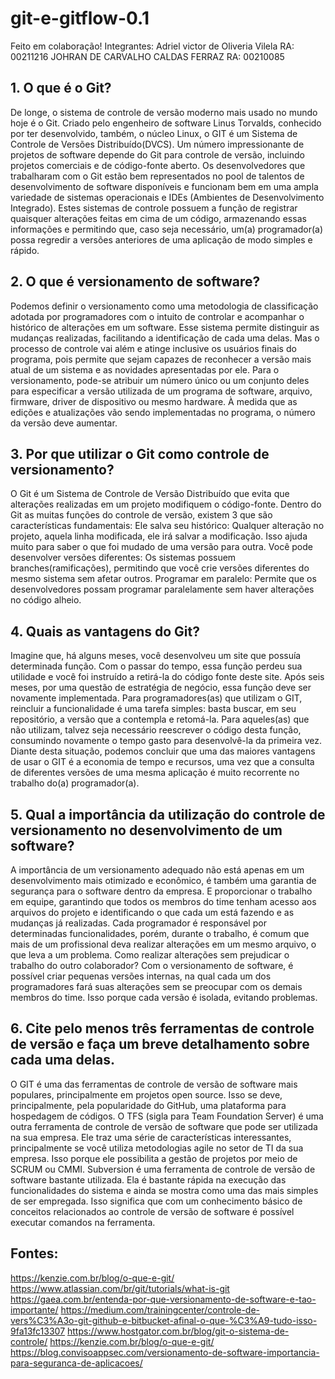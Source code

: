 # git-e-gitflow-0.1

Feito em colaboração!
Integrantes:    Adriel victor de Oliveria Vilela    RA: 00211216
            JOHRAN DE CARVALHO CALDAS FERRAZ    RA: 00210085

## 1. O que é o Git?
De longe, o sistema de controle de versão moderno mais usado no mundo hoje é o Git. Criado pelo engenheiro de software Linus Torvalds, conhecido por ter desenvolvido, também, o núcleo Linux, o GIT é um Sistema de Controle de Versões Distribuído(DVCS). Um número impressionante de projetos de software depende do Git para controle de versão, incluindo projetos comerciais e de código-fonte aberto. Os desenvolvedores que trabalharam com o Git estão bem representados no pool de talentos de desenvolvimento de software disponíveis e funcionam bem em uma ampla variedade de sistemas operacionais e IDEs (Ambientes de Desenvolvimento Integrado). Estes sistemas de controle possuem a função de registrar quaisquer alterações feitas em cima de um código, armazenando essas informações e permitindo que, caso seja necessário, um(a) programador(a) possa regredir a versões anteriores de uma aplicação de modo simples e rápido.

## 2. O que é versionamento de software?
Podemos definir o versionamento como uma metodologia de classificação adotada por programadores com o intuito de controlar e acompanhar o histórico de alterações em um software. Esse sistema permite distinguir as mudanças realizadas, facilitando a identificação de cada uma delas. Mas o processo de controle vai além e atinge inclusive os usuários finais do programa, pois permite que sejam capazes de reconhecer a versão mais atual de um sistema e as novidades apresentadas por ele. Para o versionamento, pode-se atribuir um número único ou um conjunto deles para especificar a versão utilizada de um programa de software, arquivo, firmware, driver de dispositivo ou mesmo hardware. À medida que as edições e atualizações vão sendo implementadas no programa, o número da versão deve aumentar.

## 3. Por que utilizar o Git como controle de versionamento?
O Git é um Sistema de Controle de Versão Distribuído que evita que alterações realizadas em um projeto modifiquem o código-fonte. Dentro do Git as muitas funções do controle de versão, existem 3 que são características fundamentais:
Ele salva seu histórico: Qualquer alteração no projeto, aquela linha modificada, ele irá salvar a modificação. Isso ajuda muito para saber o que foi mudado de uma versão para outra.
Você pode desenvolver versões diferentes: Os sistemas possuem branches(ramificações), permitindo que você crie versões diferentes do mesmo sistema sem afetar outros.
Programar em paralelo: Permite que os desenvolvedores possam programar paralelamente sem haver alterações no código alheio.

## 4. Quais as vantagens do Git? 
Imagine que, há alguns meses, você desenvolveu um site que possuía determinada função. Com o passar do tempo, essa função perdeu sua utilidade e você foi instruído a retirá-la do código fonte deste site. Após seis meses, por uma questão de estratégia de negócio, essa função deve ser novamente implementada. Para programadores(as) que utilizam o GIT, reincluir a funcionalidade é uma tarefa simples: basta buscar, em seu repositório, a versão que a contempla e retomá-la. Para aqueles(as) que não utilizam, talvez seja necessário reescrever o código desta função, consumindo novamente o tempo gasto para desenvolvê-la da primeira vez. Diante desta situação, podemos concluir que uma das maiores vantagens de usar o GIT é a economia de tempo e recursos, uma vez que a consulta de diferentes versões de uma mesma aplicação é muito recorrente no trabalho do(a) programador(a).

## 5. Qual a importância da utilização do controle de versionamento no desenvolvimento de um software?
A importância de um versionamento adequado não está apenas em um desenvolvimento mais otimizado e econômico, é também uma garantia de segurança para o software dentro da empresa. E proporcionar o trabalho em equipe, garantindo que todos os membros do time tenham acesso aos arquivos do projeto e identificando o que cada um está fazendo e as mudanças já realizadas. Cada programador é responsável por determinadas funcionalidades, porém, durante o trabalho, é comum que mais de um profissional deva realizar alterações em um mesmo arquivo, o que leva a um problema. Como realizar alterações sem prejudicar o trabalho do outro colaborador?
Com o versionamento de software, é possível criar pequenas versões internas, na qual cada um dos programadores fará suas alterações sem se preocupar com os demais membros do time. Isso porque cada versão é isolada, evitando problemas.

## 6. Cite pelo menos três ferramentas de controle de versão e faça um breve detalhamento sobre cada uma delas.
O GIT é uma das ferramentas de controle de versão de software mais populares, principalmente em projetos open source. Isso se deve, principalmente, pela popularidade do GitHub, uma plataforma para hospedagem de códigos.
O TFS (sigla para Team Foundation Server) é uma outra ferramenta de controle de versão de software que pode ser utilizada na sua empresa. Ele traz uma série de características interessantes, principalmente se você utiliza metodologias agile no setor de TI da sua empresa. Isso porque ele possibilita a gestão de projetos por meio de SCRUM ou CMMI.
Subversion é uma ferramenta de controle de versão de software bastante utilizada. Ela é bastante rápida na execução das funcionalidades do sistema e ainda se mostra como uma das mais simples de ser empregada. Isso significa que com um conhecimento básico de conceitos relacionados ao controle de versão de software é possível executar comandos na ferramenta.


## Fontes:
https://kenzie.com.br/blog/o-que-e-git/
https://www.atlassian.com/br/git/tutorials/what-is-git
https://gaea.com.br/entenda-por-que-versionamento-de-software-e-tao-importante/
https://medium.com/trainingcenter/controle-de-vers%C3%A3o-git-github-e-bitbucket-afinal-o-que-%C3%A9-tudo-isso-9fa13fc13307
https://www.hostgator.com.br/blog/git-o-sistema-de-controle/
https://kenzie.com.br/blog/o-que-e-git/
https://blog.convisoappsec.com/versionamento-de-software-importancia-para-seguranca-de-aplicacoes/
